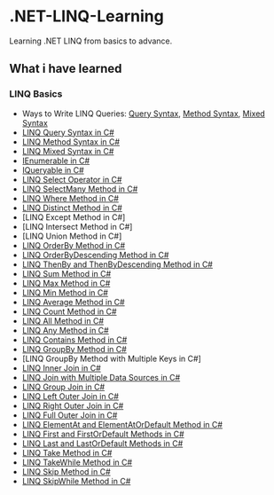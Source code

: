 # .NET-LINQ-Learning
Learning .NET LINQ from basics to advance.

## What i have learned

### LINQ Basics
- Ways to Write LINQ Queries: [Query Syntax](https://github.com/Sajjat004/.NET-LINQ-Learning/blob/main/LINQ%20Basics/Images/LINQ%20Query%20Syntax.png), [Method Syntax](https://github.com/Sajjat004/.NET-LINQ-Learning/blob/main/LINQ%20Basics/Images/LINQ%20Method%20Syntax.png), [Mixed Syntax](https://github.com/Sajjat004/.NET-LINQ-Learning/blob/main/LINQ%20Basics/Images/LINQ%20Mixed%20Syntax.png)
- [LINQ Query Syntax in C#](https://github.com/Sajjat004/.NET-LINQ-Learning/blob/main/LINQ%20Basics/LINQ%20Query%20Syntax%20in%20C%23.cs)
- [LINQ Method Syntax in C#](https://github.com/Sajjat004/.NET-LINQ-Learning/blob/main/LINQ%20Basics/LINQ%20Method%20Syntax%20in%20C%23.cs)
- [LINQ Mixed Syntax in C#](https://github.com/Sajjat004/.NET-LINQ-Learning/blob/main/LINQ%20Basics/LINQ%20Mixed%20Syntax%20in%20C%23.cs)
- [IEnumerable in C#](https://github.com/Sajjat004/.NET-LINQ-Learning/blob/main/LINQ%20Basics/IEnumerable%20in%20C%23.cs)
- [IQueryable in C#](https://github.com/Sajjat004/.NET-LINQ-Learning/blob/main/LINQ%20Basics/IQueryable%20in%20C%23.cs)
- [LINQ Select Operator in C#](https://github.com/Sajjat004/.NET-LINQ-Learning/blob/main/LINQ%20Basics/LINQ%20Select%20Operator%20in%20C%23.cs)
- [LINQ SelectMany Method in C#](https://github.com/Sajjat004/.NET-LINQ-Learning/blob/main/LINQ%20Basics/LINQ%20SelectMany%20Method%20in%20C%23.cs)
- [LINQ Where Method in C#](https://github.com/Sajjat004/.NET-LINQ-Learning/blob/main/LINQ%20Basics/LINQ%20Where%20Method%20in%20C%23.cs)
- [LINQ Distinct Method in C#](https://github.com/Sajjat004/.NET-LINQ-Learning/blob/main/LINQ%20Basics/LINQ%20Distinct%20Method%20in%20C%23.cs)
- [LINQ Except Method in C#]
- [LINQ Intersect Method in C#]
- [LINQ Union Method in C#]
- [LINQ OrderBy Method in C#](https://github.com/Sajjat004/.NET-LINQ-Learning/blob/main/LINQ%20Basics/LINQ%20OrderBy%20Method%20in%20C%23.cs)
- [LINQ OrderByDescending Method in C#](https://github.com/Sajjat004/.NET-LINQ-Learning/blob/main/LINQ%20Basics/LINQ%20OrderByDescending%20Method%20in%20C%23.cs)
- [LINQ ThenBy and ThenByDescending Method in C#](https://github.com/Sajjat004/.NET-LINQ-Learning/blob/main/LINQ%20Basics/LINQ%20ThenBy%20and%20ThenByDescending%20Method%20in%20C%23.cs)
- [LINQ Sum Method in C#](https://github.com/Sajjat004/.NET-LINQ-Learning/blob/main/LINQ%20Basics/LINQ%20Sum%20Method%20in%20C%23.cs)
- [LINQ Max Method in C#](https://github.com/Sajjat004/.NET-LINQ-Learning/blob/main/LINQ%20Basics/LINQ%20Max%20Method%20in%20C%23.cs)
- [LINQ Min Method in C#](https://github.com/Sajjat004/.NET-LINQ-Learning/blob/main/LINQ%20Basics/LINQ%20Min%20Method%20in%20C%23.cs)
- [LINQ Average Method in C#](https://github.com/Sajjat004/.NET-LINQ-Learning/blob/main/LINQ%20Basics/LINQ%20Average%20Method%20in%20C%23.cs)
- [LINQ Count Method in C#](https://github.com/Sajjat004/.NET-LINQ-Learning/blob/main/LINQ%20Basics/LINQ%20Count%20Method%20in%20C%23.cs)
- [LINQ All Method in C#](https://github.com/Sajjat004/.NET-LINQ-Learning/blob/main/LINQ%20Basics/LINQ%20All%20Method%20in%20C%23.cs)
- [LINQ Any Method in C#](https://github.com/Sajjat004/.NET-LINQ-Learning/blob/main/LINQ%20Basics/LINQ%20Any%20Method%20in%20C%23.cs)
- [LINQ Contains Method in C#](https://github.com/Sajjat004/.NET-LINQ-Learning/blob/main/LINQ%20Basics/LINQ%20Contains%20Method%20in%20C%23.cs)
- [LINQ GroupBy Method in C#](https://github.com/Sajjat004/.NET-LINQ-Learning/blob/main/LINQ%20Basics/LINQ%20GroupBy%20Method%20in%20C%23.cs)
- [LINQ GroupBy Method with Multiple Keys in C#]
- [LINQ Inner Join in C#](https://github.com/Sajjat004/.NET-LINQ-Learning/blob/main/LINQ%20Basics/LINQ%20Inner%20Join%20in%20C%23.cs)
- [LINQ Join with Multiple Data Sources in C#]()
- [LINQ Group Join in C#](https://github.com/Sajjat004/.NET-LINQ-Learning/blob/main/LINQ%20Basics/LINQ%20Join%20with%20Multiple%20Data%20Sources%20in%20C%23.cs)
- [LINQ Left Outer Join in C#](https://github.com/Sajjat004/.NET-LINQ-Learning/blob/main/LINQ%20Basics/LINQ%20Left%20Outer%20Join%20in%20C%23.cs)
- [LINQ Right Outer Join in C#](https://github.com/Sajjat004/.NET-LINQ-Learning/blob/main/LINQ%20Basics/%5BLINQ%20Right%20Outer%20Join%20in%20C%23.cs)
- [LINQ Full Outer Join in C#](https://github.com/Sajjat004/.NET-LINQ-Learning/blob/main/LINQ%20Basics/LINQ%20Full%20Outer%20Join%20in%20C%23.cs)
- [LINQ ElementAt and ElementAtOrDefault Method in C#](https://github.com/Sajjat004/.NET-LINQ-Learning/blob/main/LINQ%20Basics/LINQ%20ElementAt%20and%20ElementAtOrDefault%20Method%20in%20C%23.cs)
- [LINQ First and FirstOrDefault Methods in C#](https://github.com/Sajjat004/.NET-LINQ-Learning/blob/main/LINQ%20Basics/LINQ%20First%20and%20FirstOrDefault%20Methods%20in%20C%23.cs)
- [LINQ Last and LastOrDefault Methods in C#](https://github.com/Sajjat004/.NET-LINQ-Learning/blob/main/LINQ%20Basics/LINQ%20Last%20and%20LastOrDefault%20Methods%20in%20C%23.cs)
- [LINQ Take Method in C#](https://github.com/Sajjat004/.NET-LINQ-Learning/blob/main/LINQ%20Basics/LINQ%20Take%20Method%20in%20C%23.cs)
- [LINQ TakeWhile Method in C#](https://github.com/Sajjat004/.NET-LINQ-Learning/blob/main/LINQ%20Basics/LINQ%20TakeWhile%20Method%20in%20C%23.cs)
- [LINQ Skip Method in C#](https://github.com/Sajjat004/.NET-LINQ-Learning/blob/main/LINQ%20Basics/LINQ%20Skip%20Method%20in%20C%23.cs)
- [LINQ SkipWhile Method in C#](https://github.com/Sajjat004/.NET-LINQ-Learning/blob/main/LINQ%20Basics/LINQ%20SkipWhile%20Method%20in%20C%23.cs)
